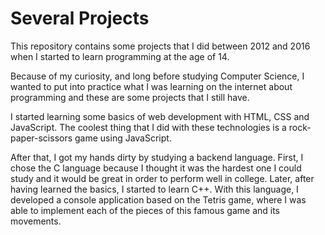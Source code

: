 # Several Projects

This repository contains some projects that I did between 2012 and 2016 when I started to learn programming at the age of 14. 

Because of my curiosity, and long before studying Computer Science, I wanted to put into practice what I was learning on the internet about programming and these are some projects that I still have. 

I started learning some basics of web development with HTML, CSS and JavaScript. The coolest thing that I did with these technologies is a rock-paper-scissors game using JavaScript.

After that, I got my hands dirty by studying a backend language. First, I chose the C language because I thought it was the hardest one I could study and it would be great in order to perform well in college. Later, after having learned the basics, I started to learn C++. 
With this language, I developed a console application based on the Tetris game, where I was able to implement each of the pieces of this famous game and its movements.
